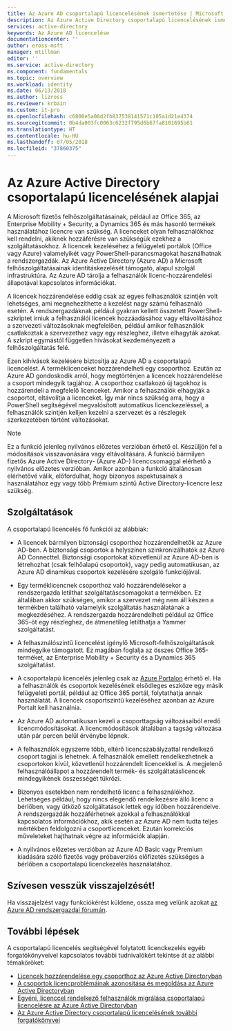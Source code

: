 ```yaml
---
title: Az Azure AD csoportalapú licencelésének ismertetése | Microsoft Docs
description: Az Azure Active Directory csoportalapú licencelésének ismertetése, a licencelés működése és ajánlott eljárások
services: active-directory
keywords: Az Azure AD licencelése
documentationcenter: ''
author: eross-msft
manager: mtillman
editor: ''
ms.service: active-directory
ms.component: fundamentals
ms.topic: overview
ms.workload: identity
ms.date: 06/13/2018
ms.author: lizross
ms.reviewer: krbain
ms.custom: it-pro
ms.openlocfilehash: c6800e5a00d2fb837538141571c105a1d21e4374
ms.sourcegitcommit: 0b4da003fc0063c6232f795d6b67fa8101695b61
ms.translationtype: HT
ms.contentlocale: hu-HU
ms.lasthandoff: 07/05/2018
ms.locfileid: "37860375"
---
```

# <a name="group-based-licensing-basics-in-azure-active-directory"></a>Az Azure Active Directory csoportalapú licencelésének alapjai

A Microsoft fizetős felhőszolgáltatásainak, például az Office 365, az Enterprise Mobility + Security, a Dynamics 365 és más hasonló termékek használatához licencre van szükség. A licenceket olyan felhasználókhoz kell rendelni, akiknek hozzáférésre van szükségük ezekhez a szolgáltatásokhoz. A licencek kezeléséhez a felügyeleti portálok (Office vagy Azure) valamelyikét vagy PowerShell-parancsmagokat használhatnak a rendszergazdák. Az Azure Active Directory (Azure AD) a Microsoft felhőszolgáltatásainak identitáskezelését támogató, alapul szolgál infrastruktúra. Az Azure AD tárolja a felhasználók licenc-hozzárendelési állapotával kapcsolatos információkat.

A licencek hozzárendelése eddig csak az egyes felhasználók szintjén volt lehetséges, ami megnehezíthette a kezelést nagy számú felhasználó esetén. A rendszergazdáknak például gyakran kellett összetett PowerShell-szkriptet írniuk a felhasználói licencek hozzáadásához vagy eltávolításához a szervezeti változásoknak megfelelően, például amikor felhasználók csatlakoztak a szervezethez vagy egy részleghez, illetve elhagyták azokat. A szkript egymástól független hívásokat kezdeményezett a felhőszolgáltatás felé.

Ezen kihívások kezelésére biztosítja az Azure AD a csoportalapú licencelést. A terméklicenceket hozzárendelheti egy csoporthoz. Ezután az Azure AD gondoskodik arról, hogy megtörténjen a licencek hozzárendelése a csoport mindegyik tagjához. A csoporthoz csatlakozó új tagokhoz is hozzárendeli a megfelelő licenceket. Amikor a felhasználók elhagyják a csoportot, eltávolítja a licenceket. Így már nincs szükség arra, hogy a PowerShell segítségével megvalósított automatikus licenckezeléssel, a felhasználók szintjén kelljen kezelni a szervezet és a részlegek szerkezetében történt változásokat.

>[!NOTE]
>Ez a funkció jelenleg nyilvános előzetes verzióban érhető el. Készüljön fel a módosítások visszavonására vagy eltávolítására. A funkció bármilyen fizetős Azure Active Directory- (Azure AD-) licenccsomaggal elérhető a nyilvános előzetes verzióban. Amikor azonban a funkció általánosan elérhetővé válik, előfordulhat, hogy bizonyos aspektusainak a használatához egy vagy több Prémium szintű Active Directory-licencre lesz szükség.

## <a name="features"></a>Szolgáltatások

A csoportalapú licencelés fő funkciói az alábbiak:

- A licencek bármilyen biztonsági csoporthoz hozzárendelhetők az Azure AD-ben. A biztonsági csoportok a helyszínen szinkronizálhatók az Azure AD Connecttel. Biztonsági csoportokat közvetlenül az Azure AD-ben is létrehozhat (csak felhőalapú csoportok), vagy pedig automatikusan, az Azure AD dinamikus csoportok kezelésére szolgáló funkciójával.

- Egy terméklicencnek csoporthoz való hozzárendelésekor a rendszergazda letilthat szolgáltatáscsomagokat a termékben. Ez általában akkor szükséges, amikor a szervezet még nem áll készen a termékben található valamelyik szolgáltatás használatának a megkezdéséhez. A rendszergazda hozzárendelheti például az Office 365-öt egy részleghez, de átmenetileg letilthatja a Yammer szolgáltatást.

- A felhasználószintű licencelést igénylő Microsoft-felhőszolgáltatások mindegyike támogatott. Ez magában foglalja az összes Office 365-terméket, az Enterprise Mobility + Security és a Dynamics 365 szolgáltatást.

- A csoportalapú licencelés jelenleg csak az [Azure Portalon](https://portal.azure.com) érhető el. Ha a felhasználók és csoportok kezelésének elsődleges eszköze egy másik felügyeleti portál, például az Office 365 portál, folytathatja annak használatát. A licencek csoportszintű kezeléséhez azonban az Azure Portalt kell használnia.

- Az Azure AD automatikusan kezeli a csoporttagság változásaiból eredő licencmódosításokat. A licencmódosítások általában a tagság változása után pár percen belül érvénybe lépnek.

- A felhasználók egyszerre több, eltérő licencszabályzattal rendelkező csoport tagjai is lehetnek. A felhasználók emellett rendelkezhetnek a csoportokon kívül, közvetlenül hozzárendelt licencekkel is. A megjelenő felhasználóállapot a hozzárendelt termék- és szolgáltatáslicencek mindegyikének összességét tükrözi.

- Bizonyos esetekben nem rendelhető licenc a felhasználókhoz. Lehetséges például, hogy nincs elegendő rendelkezésre álló licenc a bérlőben, vagy ütköző szolgáltatások lettek egy időben hozzárendelve. A rendszergazdák hozzáférhetnek azokkal a felhasználókkal kapcsolatos információkhoz, akik esetén az Azure AD nem tudta teljes mértékben feldolgozni a csoportlicenceket. Ezután korrekciós műveleteket hajthatnak végre az információk alapján.

- A nyilvános előzetes verzióban az Azure AD Basic vagy Premium kiadására szóló fizetős vagy próbaverziós előfizetés szükséges a bérlőben a csoportalapú licenckezelés használatához.

## <a name="your-feedback-is-welcome"></a>Szívesen vesszük visszajelzését!

Ha visszajelzést vagy funkciókérést küldene, ossza meg velünk azokat [az Azure AD rendszergazdai fórumán](https://feedback.azure.com/forums/169401-azure-active-directory?category_id=162510).

## <a name="next-steps"></a>További lépések

A csoportalapú licencelés segítségével folytatott licenckezelés egyéb forgatókönyveivel kapcsolatos további tudnivalókért tekintse át az alábbi témaköröket:

* [Licencek hozzárendelése egy csoporthoz az Azure Active Directoryban](../users-groups-roles/licensing-groups-assign.md)
* [A csoportok licencproblémáinak azonosítása és megoldása az Azure Active Directoryban](../users-groups-roles/licensing-groups-resolve-problems.md)
* [Egyéni, licenccel rendelkező felhasználók migrálása csoportalapú licencelésre az Azure Active Directoryban](../users-groups-roles/licensing-groups-migrate-users.md)
* [Az Azure Active Directory csoportalapú licencelésének további forgatókönyvei](../users-groups-roles/licensing-group-advanced.md)
